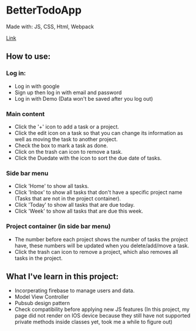 # BetterTodoApp

Made with: JS, CSS, Html, Webpack

[Link](https://toan95dn.github.io/BetterTodoApp/)

## How to use:

### Log in:
- Log in with google
- Sign up then log in with email and password
- Log in with Demo (Data won't be saved after you log out)

### Main content
- Click the '+' icon to add a task or a project.
- Click the edit icon on a task so that you can change its information as well as moving the task to another project.
- Check the box to mark a task as done.
- Click on the trash can icon to remove a task.
- Click the Duedate with the icon to sort the due date of tasks.

### Side bar menu
- Click 'Home' to show all tasks.
- Click 'Inbox' to show all tasks that don't have a specific project name (Tasks that are not in the project container).
- Click 'Today' to show all tasks that are due today.
- Click 'Week' to show all tasks that are due this week.

### Project container (in side bar menu)
- The number before each project shows the number of tasks the project have, these numbers will be updated when you delete/add/move a task.
- Click the trash can icon to remove a project, which also removes all tasks in the project.

## What I've learn in this project:
- Incorperating firebase to manage users and data.
- Model View Controller
- Pubsub design pattern
- Check compatibility before applying new JS features (In this project, my page did not render on IOS device because they still have not supported
private methods inside classes yet, took me a while to figure out)





